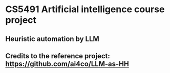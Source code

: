 # CS5491 Artificial intelligence course project
## Heuristic automation by LLM
## Credits to the reference project: https://github.com/ai4co/LLM-as-HH
